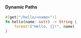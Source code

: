 #### Dynamic Paths

```rust
#[get("/hello/<name>")]
fn hello(name: &str) -> String {
    format!("Hello, {}!", name)
}
```


<aside class="notes">
</aside>
